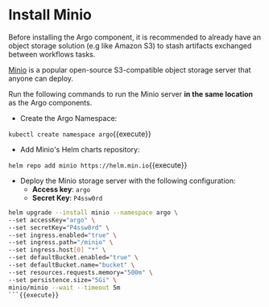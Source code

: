# Install Minio

Before installing the Argo component, it is recommended to already have an object storage solution (e.g like Amazon S3) to stash artifacts exchanged between workflows tasks.

[Minio](https://min.io) is a popular open-source S3-compatible object storage server that anyone can deploy.

Run the following commands to run the Minio server **in the same location** as the Argo components. 

* Create the Argo Namespace:

`kubectl create namespace argo`{{execute}}

* Add Minio's Helm charts repository:

`helm repo add minio https://helm.min.io`{{execute}}

* Deploy the Minio storage server with the following configuration:
  * **Access key**: `argo`
  * **Secret Key**: `P4ssw0rd`

```bash
helm upgrade --install minio --namespace argo \
--set accessKey="argo" \
--set secretKey="P4ssw0rd" \
--set ingress.enabled="true" \
--set ingress.path="/minio" \
--set ingress.host[0] "*" \
--set defaultBucket.enabled="true" \
--set defaultBucket.name="bucket" \
--set resources.requests.memory="500m" \
--set persistence.size="5Gi" \
minio/minio --wait --timeout 5m
```{{execute}}
